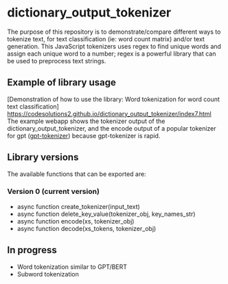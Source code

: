 # dictionary_output_tokenizer

The purpose of this repository is to demonstrate/compare different ways to tokenize text, for text classification (ie: word count matrix) and/or text generation. This JavaScript tokenizers uses regex to find unique words and assign each unique word to a number; regex is a powerful library that can be used to preprocess text strings. 


## Example of library usage

[Demonstration of how to use the library: Word tokenization for word count text classification] https://codesolutions2.github.io/dictionary_output_tokenizer/index7.html
The example webapp shows the tokenizer output of the dictionary_output_tokenizer, and the encode output of a popular tokenizer for gpt ([gpt-tokenizer](https://www.jsdelivr.com/package/npm/gpt-tokenizer)) because gpt-tokenizer is rapid. 


## Library versions
The available functions that can be exported are:

### Version 0 (current version)
- async function create_tokenizer(input_text)
- async function delete_key_value(tokenizer_obj, key_names_str)
- async function encode(xs, tokenizer_obj)
- async function decode(xs_tokens, tokenizer_obj)

## In progress
  - Word tokenization similar to GPT/BERT 
  - Subword tokenization

